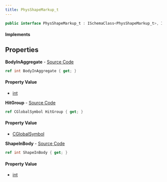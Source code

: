 ```yaml
---
title: PhysShapeMarkup_t
---
```


```csharp
public interface PhysShapeMarkup_t : ISchemaClass<PhysShapeMarkup_t>, ISchemaField, ISchemaClass, INativeHandle
```

#### Implements

## Properties

**BodyInAggregate** - [Source Code](https://github.com/swiftly-solution/swiftlys2/blob/master/managed/src/SwiftlyS2.Generated/Schemas/Interfaces/PhysShapeMarkup_t.cs#L16)

```csharp
ref int BodyInAggregate { get; }
```

#### Property Value

- [int](https://learn.microsoft.com/dotnet/api/system.int32)

**HitGroup** - [Source Code](https://github.com/swiftly-solution/swiftlys2/blob/master/managed/src/SwiftlyS2.Generated/Schemas/Interfaces/PhysShapeMarkup_t.cs#L20)

```csharp
ref CGlobalSymbol HitGroup { get; }
```

#### Property Value

- [CGlobalSymbol](/docs/api/shared/natives/cglobalsymbol)

**ShapeInBody** - [Source Code](https://github.com/swiftly-solution/swiftlys2/blob/master/managed/src/SwiftlyS2.Generated/Schemas/Interfaces/PhysShapeMarkup_t.cs#L18)

```csharp
ref int ShapeInBody { get; }
```

#### Property Value

- [int](https://learn.microsoft.com/dotnet/api/system.int32)

